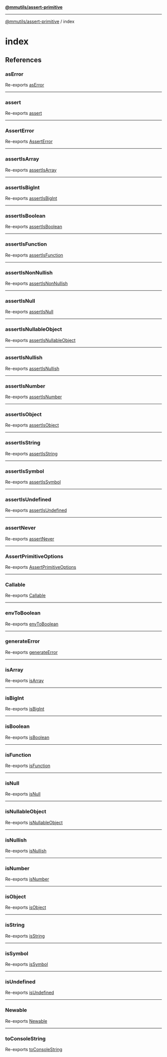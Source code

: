 [**@mmutils/assert-primitive**](../README.md)

***

[@mmutils/assert-primitive](../modules.md) / index

# index

## References

### asError

Re-exports [asError](../util/actions/functions/asError.md)

***

### assert

Re-exports [assert](../lib/assertions/functions/assert.md)

***

### AssertError

Re-exports [AssertError](../util/errors/classes/AssertError.md)

***

### assertIsArray

Re-exports [assertIsArray](../lib/assertions/functions/assertIsArray.md)

***

### assertIsBigInt

Re-exports [assertIsBigInt](../lib/assertions/functions/assertIsBigInt.md)

***

### assertIsBoolean

Re-exports [assertIsBoolean](../lib/assertions/functions/assertIsBoolean.md)

***

### assertIsFunction

Re-exports [assertIsFunction](../lib/assertions/functions/assertIsFunction.md)

***

### assertIsNonNullish

Re-exports [assertIsNonNullish](../lib/assertions/functions/assertIsNonNullish.md)

***

### assertIsNull

Re-exports [assertIsNull](../lib/assertions/functions/assertIsNull.md)

***

### assertIsNullableObject

Re-exports [assertIsNullableObject](../lib/assertions/functions/assertIsNullableObject.md)

***

### assertIsNullish

Re-exports [assertIsNullish](../lib/assertions/functions/assertIsNullish.md)

***

### assertIsNumber

Re-exports [assertIsNumber](../lib/assertions/functions/assertIsNumber.md)

***

### assertIsObject

Re-exports [assertIsObject](../lib/assertions/functions/assertIsObject.md)

***

### assertIsString

Re-exports [assertIsString](../lib/assertions/functions/assertIsString.md)

***

### assertIsSymbol

Re-exports [assertIsSymbol](../lib/assertions/functions/assertIsSymbol.md)

***

### assertIsUndefined

Re-exports [assertIsUndefined](../lib/assertions/functions/assertIsUndefined.md)

***

### assertNever

Re-exports [assertNever](../lib/assertions/functions/assertNever.md)

***

### AssertPrimitiveOptions

Re-exports [AssertPrimitiveOptions](../config/options/variables/AssertPrimitiveOptions.md)

***

### Callable

Re-exports [Callable](../util/types/type-aliases/Callable.md)

***

### envToBoolean

Re-exports [envToBoolean](../util/actions/functions/envToBoolean.md)

***

### generateError

Re-exports [generateError](../util/actions/functions/generateError.md)

***

### isArray

Re-exports [isArray](../lib/primitives/functions/isArray.md)

***

### isBigInt

Re-exports [isBigInt](../lib/primitives/functions/isBigInt.md)

***

### isBoolean

Re-exports [isBoolean](../lib/primitives/functions/isBoolean.md)

***

### isFunction

Re-exports [isFunction](../lib/primitives/functions/isFunction.md)

***

### isNull

Re-exports [isNull](../lib/primitives/functions/isNull.md)

***

### isNullableObject

Re-exports [isNullableObject](../lib/primitives/functions/isNullableObject.md)

***

### isNullish

Re-exports [isNullish](../lib/primitives/functions/isNullish.md)

***

### isNumber

Re-exports [isNumber](../lib/primitives/functions/isNumber.md)

***

### isObject

Re-exports [isObject](../lib/primitives/functions/isObject.md)

***

### isString

Re-exports [isString](../lib/primitives/functions/isString.md)

***

### isSymbol

Re-exports [isSymbol](../lib/primitives/functions/isSymbol.md)

***

### isUndefined

Re-exports [isUndefined](../lib/primitives/functions/isUndefined.md)

***

### Newable

Re-exports [Newable](../util/types/type-aliases/Newable.md)

***

### toConsoleString

Re-exports [toConsoleString](../util/actions/functions/toConsoleString.md)
